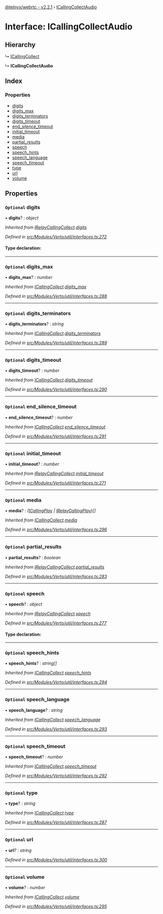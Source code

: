 [@telnyx/webrtc - v2.2.1](../README.md) › [ICallingCollectAudio](icallingcollectaudio.md)

# Interface: ICallingCollectAudio

## Hierarchy

  ↳ [ICallingCollect](icallingcollect.md)

  ↳ **ICallingCollectAudio**

## Index

### Properties

* [digits](icallingcollectaudio.md#optional-digits)
* [digits_max](icallingcollectaudio.md#optional-digits_max)
* [digits_terminators](icallingcollectaudio.md#optional-digits_terminators)
* [digits_timeout](icallingcollectaudio.md#optional-digits_timeout)
* [end_silence_timeout](icallingcollectaudio.md#optional-end_silence_timeout)
* [initial_timeout](icallingcollectaudio.md#optional-initial_timeout)
* [media](icallingcollectaudio.md#optional-media)
* [partial_results](icallingcollectaudio.md#optional-partial_results)
* [speech](icallingcollectaudio.md#optional-speech)
* [speech_hints](icallingcollectaudio.md#optional-speech_hints)
* [speech_language](icallingcollectaudio.md#optional-speech_language)
* [speech_timeout](icallingcollectaudio.md#optional-speech_timeout)
* [type](icallingcollectaudio.md#optional-type)
* [url](icallingcollectaudio.md#optional-url)
* [volume](icallingcollectaudio.md#optional-volume)

## Properties

### `Optional` digits

• **digits**? : *object*

*Inherited from [IRelayCallingCollect](irelaycallingcollect.md).[digits](irelaycallingcollect.md#optional-digits)*

*Defined in [src/Modules/Verto/util/interfaces.ts:272](https://github.com/team-telnyx/webrtc/blob/8cdca06/packages/js/src/Modules/Verto/util/interfaces.ts#L272)*

#### Type declaration:

___

### `Optional` digits_max

• **digits_max**? : *number*

*Inherited from [ICallingCollect](icallingcollect.md).[digits_max](icallingcollect.md#optional-digits_max)*

*Defined in [src/Modules/Verto/util/interfaces.ts:288](https://github.com/team-telnyx/webrtc/blob/8cdca06/packages/js/src/Modules/Verto/util/interfaces.ts#L288)*

___

### `Optional` digits_terminators

• **digits_terminators**? : *string*

*Inherited from [ICallingCollect](icallingcollect.md).[digits_terminators](icallingcollect.md#optional-digits_terminators)*

*Defined in [src/Modules/Verto/util/interfaces.ts:289](https://github.com/team-telnyx/webrtc/blob/8cdca06/packages/js/src/Modules/Verto/util/interfaces.ts#L289)*

___

### `Optional` digits_timeout

• **digits_timeout**? : *number*

*Inherited from [ICallingCollect](icallingcollect.md).[digits_timeout](icallingcollect.md#optional-digits_timeout)*

*Defined in [src/Modules/Verto/util/interfaces.ts:290](https://github.com/team-telnyx/webrtc/blob/8cdca06/packages/js/src/Modules/Verto/util/interfaces.ts#L290)*

___

### `Optional` end_silence_timeout

• **end_silence_timeout**? : *number*

*Inherited from [ICallingCollect](icallingcollect.md).[end_silence_timeout](icallingcollect.md#optional-end_silence_timeout)*

*Defined in [src/Modules/Verto/util/interfaces.ts:291](https://github.com/team-telnyx/webrtc/blob/8cdca06/packages/js/src/Modules/Verto/util/interfaces.ts#L291)*

___

### `Optional` initial_timeout

• **initial_timeout**? : *number*

*Inherited from [IRelayCallingCollect](irelaycallingcollect.md).[initial_timeout](irelaycallingcollect.md#optional-initial_timeout)*

*Defined in [src/Modules/Verto/util/interfaces.ts:271](https://github.com/team-telnyx/webrtc/blob/8cdca06/packages/js/src/Modules/Verto/util/interfaces.ts#L271)*

___

### `Optional` media

• **media**? : *([ICallingPlay](icallingplay.md) | [IRelayCallingPlay](irelaycallingplay.md))[]*

*Inherited from [ICallingCollect](icallingcollect.md).[media](icallingcollect.md#optional-media)*

*Defined in [src/Modules/Verto/util/interfaces.ts:296](https://github.com/team-telnyx/webrtc/blob/8cdca06/packages/js/src/Modules/Verto/util/interfaces.ts#L296)*

___

### `Optional` partial_results

• **partial_results**? : *boolean*

*Inherited from [IRelayCallingCollect](irelaycallingcollect.md).[partial_results](irelaycallingcollect.md#optional-partial_results)*

*Defined in [src/Modules/Verto/util/interfaces.ts:283](https://github.com/team-telnyx/webrtc/blob/8cdca06/packages/js/src/Modules/Verto/util/interfaces.ts#L283)*

___

### `Optional` speech

• **speech**? : *object*

*Inherited from [IRelayCallingCollect](irelaycallingcollect.md).[speech](irelaycallingcollect.md#optional-speech)*

*Defined in [src/Modules/Verto/util/interfaces.ts:277](https://github.com/team-telnyx/webrtc/blob/8cdca06/packages/js/src/Modules/Verto/util/interfaces.ts#L277)*

#### Type declaration:

___

### `Optional` speech_hints

• **speech_hints**? : *string[]*

*Inherited from [ICallingCollect](icallingcollect.md).[speech_hints](icallingcollect.md#optional-speech_hints)*

*Defined in [src/Modules/Verto/util/interfaces.ts:294](https://github.com/team-telnyx/webrtc/blob/8cdca06/packages/js/src/Modules/Verto/util/interfaces.ts#L294)*

___

### `Optional` speech_language

• **speech_language**? : *string*

*Inherited from [ICallingCollect](icallingcollect.md).[speech_language](icallingcollect.md#optional-speech_language)*

*Defined in [src/Modules/Verto/util/interfaces.ts:293](https://github.com/team-telnyx/webrtc/blob/8cdca06/packages/js/src/Modules/Verto/util/interfaces.ts#L293)*

___

### `Optional` speech_timeout

• **speech_timeout**? : *number*

*Inherited from [ICallingCollect](icallingcollect.md).[speech_timeout](icallingcollect.md#optional-speech_timeout)*

*Defined in [src/Modules/Verto/util/interfaces.ts:292](https://github.com/team-telnyx/webrtc/blob/8cdca06/packages/js/src/Modules/Verto/util/interfaces.ts#L292)*

___

### `Optional` type

• **type**? : *string*

*Inherited from [ICallingCollect](icallingcollect.md).[type](icallingcollect.md#optional-type)*

*Defined in [src/Modules/Verto/util/interfaces.ts:287](https://github.com/team-telnyx/webrtc/blob/8cdca06/packages/js/src/Modules/Verto/util/interfaces.ts#L287)*

___

### `Optional` url

• **url**? : *string*

*Defined in [src/Modules/Verto/util/interfaces.ts:300](https://github.com/team-telnyx/webrtc/blob/8cdca06/packages/js/src/Modules/Verto/util/interfaces.ts#L300)*

___

### `Optional` volume

• **volume**? : *number*

*Inherited from [ICallingCollect](icallingcollect.md).[volume](icallingcollect.md#optional-volume)*

*Defined in [src/Modules/Verto/util/interfaces.ts:295](https://github.com/team-telnyx/webrtc/blob/8cdca06/packages/js/src/Modules/Verto/util/interfaces.ts#L295)*
